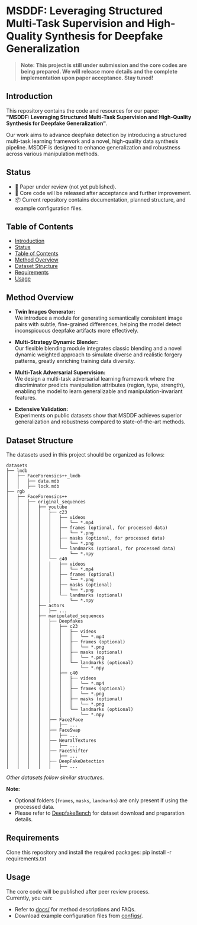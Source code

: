 # MSDDF: Leveraging Structured Multi-Task Supervision and High-Quality Synthesis for Deepfake Generalization

> **Note: This project is still under submission and the core codes are being prepared. We will release more details and the complete implementation upon paper acceptance. Stay tuned!**

## Introduction

This repository contains the code and resources for our paper:  
**"MSDDF: Leveraging Structured Multi-Task Supervision and High-Quality Synthesis for Deepfake Generalization"**.

Our work aims to advance deepfake detection by introducing a structured multi-task learning framework and a novel, high-quality data synthesis pipeline. MSDDF is designed to enhance generalization and robustness across various manipulation methods.

## Status

- 📝 Paper under review (not yet published).
- 🔧 Core code will be released after acceptance and further improvement.
- 📦 Current repository contains documentation, planned structure, and example configuration files.

## Table of Contents

- [Introduction](#introduction)
- [Status](#status)
- [Table of Contents](#table-of-contents)
- [Method Overview](#method-overview)
- [Dataset Structure](#dataset-structure)
- [Requirements](#requirements)
- [Usage](#usage)

## Method Overview

- **Twin Images Generator:**  
  We introduce a module for generating semantically consistent image pairs with subtle, fine-grained differences, helping the model detect inconspicuous deepfake artifacts more effectively.

- **Multi-Strategy Dynamic Blender:**  
  Our flexible blending module integrates classic blending and a novel dynamic weighted approach to simulate diverse and realistic forgery patterns, greatly enriching training data diversity.

- **Multi-Task Adversarial Supervision:**  
  We design a multi-task adversarial learning framework where the discriminator predicts manipulation attributes (region, type, strength), enabling the model to learn generalizable and manipulation-invariant features.

- **Extensive Validation:**  
  Experiments on public datasets show that MSDDF achieves superior generalization and robustness compared to state-of-the-art methods.

## Dataset Structure

The datasets used in this project should be organized as follows:

```plaintext
datasets
├── lmdb
│   ├── FaceForensics++_lmdb
│   │   ├── data.mdb
│   │   ├── lock.mdb
├── rgb
│   ├── FaceForensics++
│   │   ├── original_sequences
│   │   │   ├── youtube
│   │   │   │   ├── c23
│   │   │   │   │   ├── videos
│   │   │   │   │   │   └── *.mp4
│   │   │   │   │   ├── frames (optional, for processed data)
│   │   │   │   │   │   └── *.png
│   │   │   │   │   ├── masks (optional, for processed data)
│   │   │   │   │   │   └── *.png
│   │   │   │   │   └── landmarks (optional, for processed data)
│   │   │   │   │       └── *.npy
│   │   │   │   └── c40
│   │   │   │   │   ├── videos
│   │   │   │   │   │   └── *.mp4
│   │   │   │   │   ├── frames (optional)
│   │   │   │   │   │   └── *.png
│   │   │   │   │   ├── masks (optional)
│   │   │   │   │   │   └── *.png
│   │   │   │   │   └── landmarks (optional)
│   │   │   │   │       └── *.npy
│   │   │   ├── actors
│   │   │   │   ├── ...
│   │   │   ├── manipulated_sequences
│   │   │   │   ├── Deepfakes
│   │   │   │   │   ├── c23
│   │   │   │   │   │   ├── videos
│   │   │   │   │   │   │   └── *.mp4
│   │   │   │   │   │   ├── frames (optional)
│   │   │   │   │   │   │   └── *.png
│   │   │   │   │   │   ├── masks (optional)
│   │   │   │   │   │   │   └── *.png
│   │   │   │   │   │   └── landmarks (optional)
│   │   │   │   │   │       └── *.npy
│   │   │   │   │   ├── c40
│   │   │   │   │   │   ├── videos
│   │   │   │   │   │   │   └── *.mp4
│   │   │   │   │   │   ├── frames (optional)
│   │   │   │   │   │   │   └── *.png
│   │   │   │   │   │   ├── masks (optional)
│   │   │   │   │   │   │   └── *.png
│   │   │   │   │   │   └── landmarks (optional)
│   │   │   │   │   │       └── *.npy
│   │   │   │   ├── Face2Face
│   │   │   │   │   ├── ...
│   │   │   │   ├── FaceSwap
│   │   │   │   │   ├── ...
│   │   │   │   ├── NeuralTextures
│   │   │   │   │   ├── ...
│   │   │   │   ├── FaceShifter
│   │   │   │   │   ├── ...
│   │   │   │   ├── DeepFakeDetection
│   │   │   │   │   ├── ...
```

*Other datasets follow similar structures.*

**Note:**  
- Optional folders (`frames`, `masks`, `landmarks`) are only present if using the processed data.
- Please refer to [DeepfakeBench](https://github.com/SCLBD/DeepfakeBench) for dataset download and preparation details.
  
## Requirements

Clone this repository and install the required packages:
pip install -r requirements.txt


## Usage

The core code will be published after peer review process.  
Currently, you can:
- Refer to [docs/](docs/) for method descriptions and FAQs.
- Download example configuration files from [configs/](configs/).
